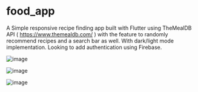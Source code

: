 # food_app

A Simple responsive recipe finding app built with  Flutter using  TheMealDB API ( https://www.themealdb.com/ ) with the feature to randomly recommend recipes and a search bar as well. With dark/light mode implementation. Looking to add authentication using Firebase.

![image](https://github.com/peter115342/recipe_app_Flutter_TheMealDB_API/assets/125477266/b062187d-a70b-4016-87c0-a4193aee9482)

![image](https://github.com/peter115342/recipe_app_Flutter_TheMealDB_API/assets/125477266/52c25dcf-adab-4cf4-82d1-f07039215f22)

![image](https://github.com/peter115342/recipe_app_Flutter_TheMealDB_API/assets/125477266/0961017c-bd00-49c6-99b0-6bc331157749)

